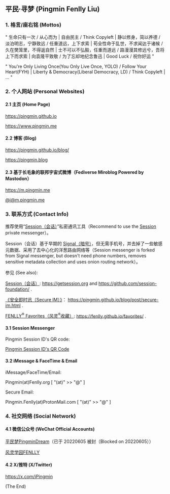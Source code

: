 ## 平民·寻梦 (Pingmin Fenlly Liu)


### 1. 格言/座右铭 (Mottos)

" 生命只有一次 / 从心而为 | 自由民主 / Think Copyleft | 静以修身，简以养德 / 淡泊明志，宁静致远 / 任重道远，上下求索 | 苟全性命于乱世，不求闻达于诸候 / 久在樊笼里，不得返自然 | 士不可以不弘毅，任重而道远 / 路漫漫其修远兮，吾将上下而求索 | 向袁隆平致敬 / 为了忘却地纪念鲁迅 | Good Luck / 祝你好运 "

" You're Only Living Once(You Only Live Once, YOLO) / Follow Your Heart(FYH) | Liberty & Democracy(Liberal Democracy, LD) / Think Copyleft | ... "


### 2. 个人网站 (Personal Websites)

#### 2.1 主页 (Home Page)

https://pingmin.github.io

https://www.pingmin.me

#### 2.2 博客 (Blog)

https://pingmin.github.io/blog/

https://pingmin.blog

#### 2.3 基于长毛象的联邦宇宙式微博（Fediverse Miroblog Powered by Mastodon）

https://m.pingmin.me

[@i@m.pingmin.me](https://m.pingmin.me/@i)

### 3. 联系方式 (Contact Info)

推荐使用“[Session（会话）](https://getsession.org)”私密通讯工具（Recommend to use the [Session](https://getsession.org) private messenger）。

Session（会话）基于早期的 [Signal（暗号）](https://signal.org)，但无需手机号，并去掉了一些敏感元数据、采用了去中心化的洋葱路由网络等（Session messenger is forked from Signal messenger, but doesn't need phone numbers, removes sensitive metadata collection and uses onion routing network）。

参见 (See also):

  [Session（会话）](https://getsession.org): https://getsession.org and https://github.com/session-foundation/ .

  [《安全即时讯（Secure IM）》](https://pingmin.github.io/blog/post/secure-im.html)： https://pingmin.github.io/blog/post/secure-im.html .

  [FENLLY<sup>®</sup> Favorites（风灵<sup>®</sup>收藏）](https://fenlly.github.io/favorites/): https://fenlly.github.io/favorites/ .

#### 3.1 Session Messenger

Pingmin Session ID's QR code:

  [Pingmin Session ID's QR Code](https://pingmin.github.io/img/pingmin-qr-codes/session-messenger.png "Pingmin Session ID's QR Code")

<!--
  ![Pingmin Session ID's QR Code](https://pingmin.github.io/img/pingmin-qr-codes/session-messenger.png "Pingmin Session ID's QR Code")
-->

#### 3.2 iMessage & FaceTime & Email

iMessage/FaceTime/Email:

  Pingmin(at)Fenlly.org  [ "(at)" >> "@" ]

Secure Email:

  Pingmin.Fenlly(at)ProtonMail.com  [ "(at)" >> "@" ]


### 4. 社交网络 (Social Network)

#### 4.1 微信公众号 (WeChat Official Accounts)

[平民梦PingminDream](https://pingmin.github.io/images/wechat-public.jpg "平民梦PingminDream")（已于 20220605 被封（Blocked on 20220605））

[风灵学园FENLLY](https://pingmin.github.io/img/fenlly-qr-codes/wechat-official-account-fenlly.jpg "风灵学园FENLLY")

#### 4.2 X/推特 (X/Twitter)

https://x.com/iPingmin


(The End)
